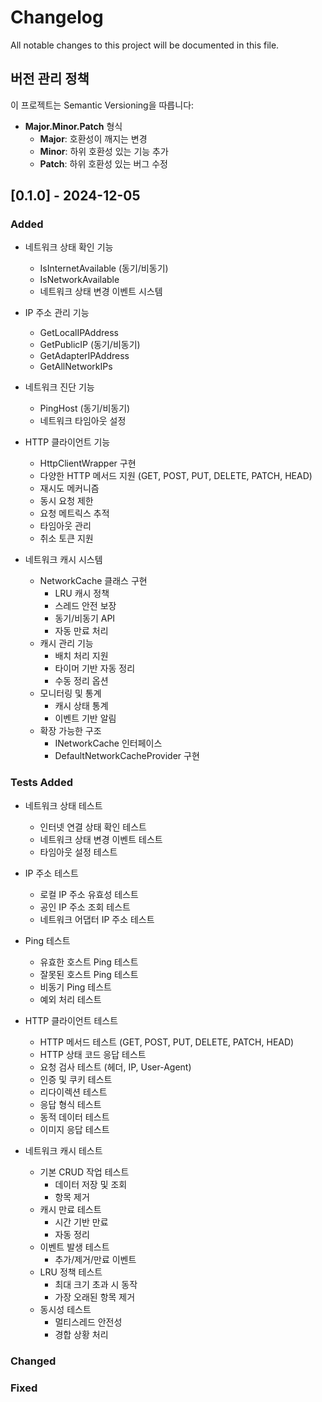 # Changelog

All notable changes to this project will be documented in this file.

## 버전 관리 정책

이 프로젝트는 Semantic Versioning을 따릅니다:

- **Major.Minor.Patch** 형식
  - **Major**: 호환성이 깨지는 변경
  - **Minor**: 하위 호환성 있는 기능 추가
  - **Patch**: 하위 호환성 있는 버그 수정

## [0.1.0] - 2024-12-05

### Added

- 네트워크 상태 확인 기능
  - IsInternetAvailable (동기/비동기)
  - IsNetworkAvailable
  - 네트워크 상태 변경 이벤트 시스템

- IP 주소 관리 기능
  - GetLocalIPAddress
  - GetPublicIP (동기/비동기)
  - GetAdapterIPAddress
  - GetAllNetworkIPs

- 네트워크 진단 기능
  - PingHost (동기/비동기)
  - 네트워크 타임아웃 설정

- HTTP 클라이언트 기능
  - HttpClientWrapper 구현
  - 다양한 HTTP 메서드 지원 (GET, POST, PUT, DELETE, PATCH, HEAD)
  - 재시도 메커니즘
  - 동시 요청 제한
  - 요청 메트릭스 추적
  - 타임아웃 관리
  - 취소 토큰 지원

- 네트워크 캐시 시스템
  - NetworkCache 클래스 구현
    - LRU 캐시 정책
    - 스레드 안전 보장
    - 동기/비동기 API
    - 자동 만료 처리
  - 캐시 관리 기능
    - 배치 처리 지원
    - 타이머 기반 자동 정리
    - 수동 정리 옵션
  - 모니터링 및 통계
    - 캐시 상태 통계
    - 이벤트 기반 알림
  - 확장 가능한 구조
    - INetworkCache 인터페이스
    - DefaultNetworkCacheProvider 구현

### Tests Added

- 네트워크 상태 테스트
  - 인터넷 연결 상태 확인 테스트
  - 네트워크 상태 변경 이벤트 테스트
  - 타임아웃 설정 테스트

- IP 주소 테스트
  - 로컬 IP 주소 유효성 테스트
  - 공인 IP 주소 조회 테스트
  - 네트워크 어댑터 IP 주소 테스트

- Ping 테스트
  - 유효한 호스트 Ping 테스트
  - 잘못된 호스트 Ping 테스트
  - 비동기 Ping 테스트
  - 예외 처리 테스트

- HTTP 클라이언트 테스트
  - HTTP 메서드 테스트 (GET, POST, PUT, DELETE, PATCH, HEAD)
  - HTTP 상태 코드 응답 테스트
  - 요청 검사 테스트 (헤더, IP, User-Agent)
  - 인증 및 쿠키 테스트
  - 리다이렉션 테스트
  - 응답 형식 테스트
  - 동적 데이터 테스트
  - 이미지 응답 테스트

- 네트워크 캐시 테스트
  - 기본 CRUD 작업 테스트
    - 데이터 저장 및 조회
    - 항목 제거
  - 캐시 만료 테스트
    - 시간 기반 만료
    - 자동 정리
  - 이벤트 발생 테스트
    - 추가/제거/만료 이벤트
  - LRU 정책 테스트
    - 최대 크기 초과 시 동작
    - 가장 오래된 항목 제거
  - 동시성 테스트
    - 멀티스레드 안전성
    - 경합 상황 처리

### Changed

### Fixed
